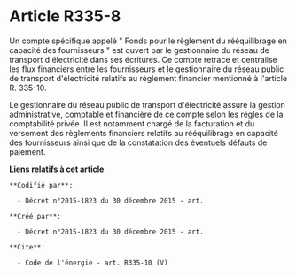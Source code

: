 # Article R335-8

Un compte spécifique appelé " Fonds pour le règlement du rééquilibrage en capacité des fournisseurs " est ouvert par le
gestionnaire du réseau de transport d'électricité dans ses écritures. Ce compte retrace et centralise les flux financiers
entre les fournisseurs et le gestionnaire du réseau public de transport d'électricité relatifs au règlement financier
mentionné à l'article R. 335-10. 

Le gestionnaire du réseau public de transport d'électricité assure la gestion administrative, comptable et financière de ce
compte selon les règles de la comptabilité privée. Il est notamment chargé de la facturation et du versement des règlements
financiers relatifs au rééquilibrage en capacité des fournisseurs ainsi que de la constatation des éventuels défauts de
paiement.

**Liens relatifs à cet article**

	**Codifié par**:

	  - Décret n°2015-1823 du 30 décembre 2015 - art.

	**Créé par**:

	  - Décret n°2015-1823 du 30 décembre 2015 - art.

	**Cite**:

	  - Code de l'énergie - art. R335-10 (V)
